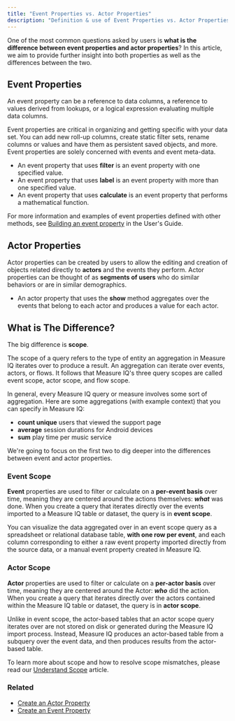 ```yaml
---
title: "Event Properties vs. Actor Properties"
description: "Definition & use of Event Properties vs. Actor Properties"
---
```


One of the most common questions asked by users is **what is the difference between event properties and actor properties**? In this article, we aim to provide further insight into both properties as well as the differences between the two.

## Event Properties

An event property can be a reference to data columns, a reference to values derived from lookups, or a logical expression evaluating multiple data columns.

Event properties are critical in organizing and getting specific with your data set. You can add new roll-up columns, create static filter sets, rename columns or values and have them as persistent saved objects, and more. Event properties are solely concerned with events and event meta-data.

- An event property that uses **filter** is an event property with one specified value.
- An event property that uses **label** is an event property with more than one specified value.
- An event property that uses **calculate** is an event property that performs a mathematical function.

For more information and examples of event properties defined with other methods, see [Building an event property](/measure_iq/measure-user-guides/enrich-your-data-with-properties/build-an-event-property) in the User's Guide.

## Actor Properties

Actor properties can be created by users to allow the editing and creation of objects related directly to **actors** and the events they perform. Actor properties can be thought of as **segments of users** who do similar behaviors or are in similar demographics.

- An actor property that uses the **show** method aggregates over the events that belong to each actor and produces a value for each actor.

## What is The Difference?

The big difference is **scope**.

The scope of a query refers to the type of entity an aggregation in Measure IQ iterates over to produce a result. An aggregation can iterate over events, actors, or flows. It follows that Measure IQ's three query scopes are called event scope, actor scope, and flow scope.

In general, every Measure IQ query or measure involves some sort of aggregation. Here are some aggregations (with example context) that you can specify in Measure IQ:

- **count unique** users that viewed the support page
- **average** session durations for Android devices
- **sum** play time per music service

We're going to focus on the first two to dig deeper into the differences between event and actor properties.

### Event Scope

**Event** properties are used to filter or calculate on a **per-event basis** over time, meaning they are centered around the actions themselves: **_what_** was done. When you create a query that iterates directly over the events imported to a Measure IQ table or dataset, the query is in **event scope**.

You can visualize the data aggregated over in an event scope query as a spreadsheet or relational database table, **with one row per event**, and each column corresponding to either a raw event property imported directly from the source data, or a manual event property created in Measure IQ.

### Actor Scope

**Actor** properties are used to filter or calculate on a **per-actor basis** over time, meaning they are centered around the Actor: **_who_** did the action. When you create a query that iterates directly over the actors contained within the Measure IQ table or dataset, the query is in **actor scope**.

Unlike in event scope, the actor-based tables that an actor scope query iterates over are not stored on disk or generated during the Measure IQ import process. Instead, Measure IQ produces an actor-based table from a subquery over the event data, and then produces results from the actor-based table.

To learn more about scope and how to resolve scope mismatches, please read our [Understand Scope](/measure_iq/measure-user-guides/queries/understanding-scope) article.

### Related

- [Create an Actor Property](../measure-tutorials/create-an-actor-property)
- [Create an Event Property](../measure-tutorials/create-an-event-property)
